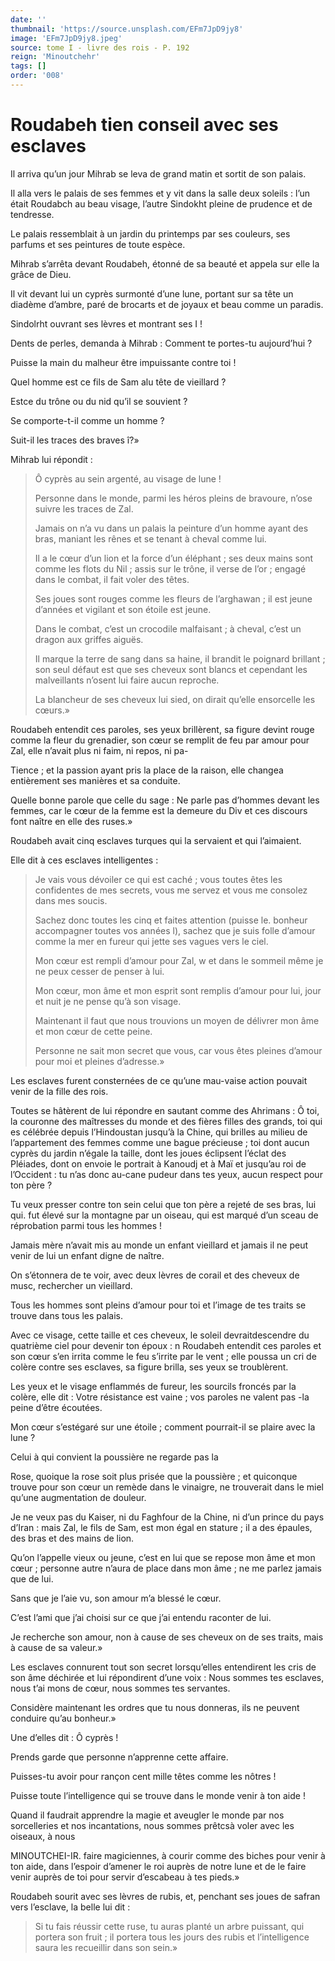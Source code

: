 ```yaml
---
date: ''
thumbnail: 'https://source.unsplash.com/EFm7JpD9jy8'
image: 'EFm7JpD9jy8.jpeg'
source: tome I - livre des rois - P. 192
reign: 'Minoutchehr'
tags: []
order: '008'
---
```


# Roudabeh tien conseil avec ses esclaves

Il arriva qu’un jour Mihrab se leva de grand matin et sortit de son palais.

Il alla vers le palais de ses femmes et y vit dans la salle deux soleils : l’un était Roudabch au beau visage, l’autre Sindokht pleine de prudence et de tendresse.

Le palais ressemblait à un jardin du printemps par ses couleurs, ses parfums et ses peintures de toute espèce.

Mihrab s’arrêta devant Roudabeh, étonné de sa beauté et appela sur elle la grâce de Dieu.

Il vit devant lui un cyprès surmonté d’une lune, portant sur sa tête un diadème d’ambre, paré de brocarts et de joyaux et beau comme un paradis.

Sindolrht ouvrant ses lèvres et montrant ses I !

Dents de perles, demanda à Mihrab : Comment te portes-tu aujourd’hui ?

Puisse la main du malheur être impuissante contre toi !

Quel homme est ce fils de Sam alu tête de vieillard ?

Estce du trône ou du nid qu’il se souvient ?

Se comporte-t-il comme un homme ?

Suit-il les traces des braves î?»

Mihrab lui répondit :

> Ô cyprès au sein argenté, au visage de lune !
>
> Personne dans le monde, parmi les héros pleins de bravoure, n’ose suivre les traces de Zal.
>
> Jamais on n’a vu dans un palais la peinture d’un homme ayant des bras, maniant les rênes et se tenant à cheval comme lui.
>
> Il a le cœur d’un lion et la force d’un éléphant ; ses deux mains sont comme les flots du Nil ; assis sur le trône, il verse de l’or ; engagé dans le combat, il fait voler des têtes.
>
> Ses joues sont rouges comme les fleurs de l’arghawan ; il est jeune d’années et vigilant et son étoile est jeune.
>
> Dans le combat, c’est un crocodile malfaisant ; à cheval, c’est un dragon aux griffes aiguës.
>
> Il marque la terre de sang dans sa haine, il brandit le poignard brillant ; son seul défaut est que ses cheveux sont blancs et cependant les malveillants n’osent lui faire aucun reproche.
>
> La blancheur de ses cheveux lui sied, on dirait qu’elle ensorcelle les cœurs.»

Roudabeh entendit ces paroles, ses yeux brillèrent, sa figure devint rouge comme la fleur du grenadier, son cœur se remplit de feu par amour pour Zal, elle n’avait plus ni faim, ni repos, ni pa-

Tience ; et la passion ayant pris la place de la raison, elle changea entièrement ses manières et sa conduite.

Quelle bonne parole que celle du sage : Ne parle pas d’hommes devant les femmes, car le cœur de la femme est la demeure du Div et ces discours font naître en elle des ruses.»

Roudabeh avait cinq esclaves turques qui la servaient et qui l’aimaient.

Elle dit à ces esclaves intelligentes :

> Je vais vous dévoiler ce qui est caché ; vous toutes êtes les confidentes de mes secrets, vous me servez et vous me consolez dans mes soucis.
>
> Sachez donc toutes les cinq et faites attention (puisse le. bonheur accompagner toutes vos années l), sachez que je suis folle d’amour comme la mer en fureur qui jette ses vagues vers le ciel.
>
> Mon cœur est rempli d’amour pour Zal, w et dans le sommeil même je ne peux cesser de penser à lui.
>
> Mon cœur, mon âme et mon esprit sont remplis d’amour pour lui, jour et nuit je ne pense qu’à son visage.
>
> Maintenant il faut que nous trouvions un moyen de délivrer mon âme et mon cœur de cette peine.
>
> Personne ne sait mon secret que vous, car vous êtes pleines d’amour pour moi et pleines d’adresse.»

Les esclaves furent consternées de ce qu’une mau-vaise action pouvait venir de la fille des rois.

Toutes se hâtèrent de lui répondre en sautant comme des Ahrimans : Ô toi, la couronne des maîtresses du monde et des fières filles des grands, toi qui es célébrée depuis l’Hindoustan jusqu’à la Chine, qui brilles au milieu de l’appartement des femmes comme une bague précieuse ; toi dont aucun cyprès du jardin n’égale la taille, dont les joues éclipsent l’éclat des Pléiades, dont on envoie le portrait à Kanoudj et à Maï et jusqu’au roi de l’Occident : tu n’as donc au-cane pudeur dans tes yeux, aucun respect pour ton père ?

Tu veux presser contre ton sein celui que ton père a rejeté de ses bras, lui qui. fut élevé sur la montagne par un oiseau, qui est marqué d’un sceau de réprobation parmi tous les hommes !

Jamais mère n’avait mis au monde un enfant vieillard et jamais il ne peut venir de lui un enfant digne de naître.

On s’étonnera de te voir, avec deux lèvres de corail et des cheveux de musc, rechercher un vieillard.

Tous les hommes sont pleins d’amour pour toi et l’image de tes traits se trouve dans tous les palais.

Avec ce visage, cette taille et ces cheveux, le soleil devraitdescendre du quatrième ciel pour devenir ton époux : n Roudabeh entendit ces paroles et son cœur s’en irrita comme le feu s’irrite par le vent ; elle poussa un cri de colère contre ses esclaves, sa figure brilla, ses yeux se troublèrent.

Les yeux et le visage enflammés de fureur, les sourcils froncés par la colère, elle dit : Votre résistance est vaine ; vos paroles ne valent pas
-la peine d’être écoutées.

Mon cœur s’estégaré sur une étoile ; comment pourrait-il se plaire avec la lune ?

Celui à qui convient la poussière ne regarde pas la

Rose, quoique la rose soit plus prisée que la poussière ; et quiconque trouve pour son cœur un remède dans le vinaigre, ne trouverait dans le miel qu’une augmentation de douleur.

Je ne veux pas du Kaiser, ni du Faghfour de la Chine, ni d’un prince du pays d’Iran : mais Zal, le fils de Sam, est mon égal en stature ; il a des épaules, des bras et des mains de lion.

Qu’on l’appelle vieux ou jeune, c’est en lui que se repose mon âme et mon cœur ; personne autre n’aura de place dans mon âme ; ne me parlez jamais que de lui.

Sans que je l’aie vu, son amour m’a blessé le cœur.

C’est l’ami que j’ai choisi sur ce que j’ai entendu raconter de lui.

Je recherche son amour, non à cause de ses cheveux on de ses traits, mais à cause de sa valeur.»

Les esclaves connurent tout son secret lorsqu’elles entendirent les cris de son âme déchirée et lui répondirent d’une voix : Nous sommes tes esclaves, nous t’ai mons de cœur, nous sommes tes servantes.

Considère maintenant les ordres que tu nous donneras, ils ne peuvent conduire qu’au bonheur.»

Une d’elles dit : Ô cyprès !

Prends garde que personne n’apprenne cette affaire.

Puisses-tu avoir pour rançon cent mille têtes comme les nôtres !

Puisse toute l’intelligence qui se trouve dans le monde venir à ton aide !

Quand il faudrait apprendre la magie et aveugler le monde par nos sorcelleries et nos incantations, nous sommes prêtcsà voler avec les oiseaux, à nous

MINOUTCHEI-IR. faire magiciennes, à courir comme des biches pour venir à ton aide, dans l’espoir d’amener le roi auprès de notre lune et de le faire venir auprès de toi pour servir d’escabeau à tes pieds.»

Roudabeh sourit avec ses lèvres de rubis, et, penchant ses joues de safran vers l’esclave, la belle lui dit :

> Si tu fais réussir cette ruse, tu auras planté un arbre puissant, qui portera son fruit ; il portera tous les jours des rubis et l’intelligence saura les recueillir dans son sein.»
